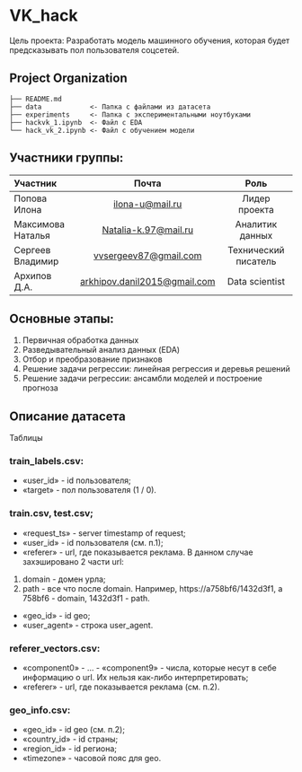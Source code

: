 # VK_hack
Цель проекта:
Разработать модель машинного обучения, 
которая будет предсказывать пол пользователя соцсетей.

## Project Organization
    ├── README.md
    ├── data            <- Папка с файлами из датасета
    ├── experiments     <- Папка с экспериментальными ноутбуками
    ├── hackvk_1.ipynb  <- Файл с EDA
    └── hack_vk_2.ipynb <- Файл с обучением модели 


## Участники группы:

| Участник      |            Почта               |         Роль         |
|:--------------|:------------------------------:|:--------------------:|
| Попова Илона  |     ilona-u@mail.ru        |    Лидер проекта     |
| Максимова Наталья |       Natalia-k.97@mail.ru     |   Аналитик данных    |
| Сергеев Владимир |        vvsergeev87@gmail.com    |    Технический писатель |
| Архипов Д.А.  | arkhipov.danil2015@gmail.com   |     Data scientist |


## Основные этапы:
1. Первичная обработка данных
2. Разведывательный анализ данных (EDA)
3. Отбор и преобразование признаков
4. Решение задачи регрессии: линейная регрессия и деревья решений
5. Решение задачи регрессии: ансамбли моделей и построение прогноза

## Описание датасета
Таблицы

### train_labels.csv:
- «user_id» - id пользователя;
- «target» - пол пользователя (1 / 0).
 
### train.csv, test.csv;
- «request_ts» - server timestamp of request;
- «user_id» - id пользователя (см. п.1);
- «referer» - url, где показывается реклама. В данном случае захэшировано 2 части url:
1) domain - домен урла;
2) path - все что после domain. Например, https://a758bf6/1432d3f1, a 758bf6 - domain, 1432d3f1 - path.
- «geo_id» - id geo;
- «user_agent» - строка user_agent.
 
### referer_vectors.csv:
- «component0» - … - «component9» - числа, которые несут в себе информацию о url. Их нельзя как-либо интерпретировать;
- «referer» - url, где показывается реклама (см. п.2).
 
### geo_info.csv:
- «geo_id» - id geo (см. п.2);
- «country_id» - id страны;
- «region_id» - id региона;
- «timezone» - часовой пояс для geo.









